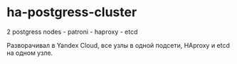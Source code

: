 # ha-postgress-cluster
2 postgress nodes - patroni - haproxy - etcd


Разворачивал в Yandex Cloud, все узлы в одной подсети, HAproxy и etcd на одном узле.
